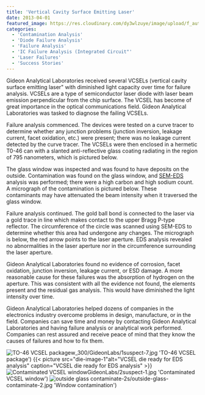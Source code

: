 ```yaml
---
title: 'Vertical Cavity Surface Emitting Laser'
date: 2013-04-01
featured_image: https://res.cloudinary.com/dy3wlzuye/image/upload/f_auto,c_scale,w_250/v1/GideonLabs/die-image-1.jpg
categories:
  - 'Contamination Analysis'
  - 'Diode Failure Analysis'
  - 'Failure Analysis'
  - 'IC Failure Analysis (Integrated Circuit"'
  - 'Laser Failures'
  - 'Success Stories'
---
```


Gideon Analytical Laboratories received several VCSELs (vertical cavity surface emitting laser" with diminished light capacity over time for failure analysis. VCSELs are a type of semiconductor laser diode with laser beam emission perpendicular from the chip surface. The VCSEL has become of great importance in the optical communications field. Gideon Analytical Laboratories was tasked to diagnose the failing VCSELs.

Failure analysis commenced. The devices were tested on a curve tracer to determine whether any junction problems (junction inversion, leakage current, facet oxidation, etc.) were present; there was no leakage current detected by the curve tracer. The VCSELs were then enclosed in a hermetic T0-46 can with a slanted anti-reflective glass coating radiating in the region of 795 nanometers, which is pictured below.

The glass window was inspected and was found to have deposits on the outside. Contamination was found on the glass window, and [SEM-EDS](/analytical-services/scanning-electron-microscopy/) analysis was performed; there were a high carbon and high sodium count. A micrograph of the contamination is pictured below. These contaminants may have attenuated the beam intensity when it traversed the glass window.

Failure analysis continued. The gold ball bond is connected to the laser via a gold trace in line which makes contact to the upper Bragg P-type reflector. The circumference of the circle was scanned using SEM-EDS to determine whether this area had undergone any changes. The micrograph is below, the red arrow points to the laser aperture. EDS analysis revealed no abnormalities in the laser aperture nor in the circumference surrounding the laser aperture.

Gideon Analytical Laboratories found no evidence of corrosion, facet oxidation, junction inversion, leakage current, or ESD damage. A more reasonable cause for these failures was the absorption of hydrogen on the aperture. This was consistent with all the evidence not found, the elements present and the residual gas analysis. This would have diminished the light intensity over time.

Gideon Analytical Laboratories helped dozens of companies in the electronics industry overcome problems in design, manufacture, or in the field. Companies can save time and money by contacting Gideon Analytical Laboratories and having failure analysis or analytical work performed. Companies can rest assured and receive peace of mind that they know the causes of failures and how to fix them.

![TO-46 VCSEL package](https://res.cloudinary.com/dy3wlzuye/image/upload/f_auto,c_scale,w_300/GideonLabs/1suspect-7.jpg 'TO-46 VCSEL package')w_300/GideonLabs/1suspect-7.jpg 'TO-46 VCSEL package')
{{< picture src="die-image-1"alt="VCSEL die ready for EDS analysis" caption="VCSEL die ready for EDS analysis" >}}
![Contaminated VCSEL window](https://res.cloudinary.com/dy3wlzuye/image/upload/f_auto,c_scale,w_300/GideonLabs/2suspect-1.jpg 'Contaminated VCSEL window')GideonLabs/2suspect-1.jpg 'Contaminated VCSEL window')
![outside glass contaminate-2](https://res.cloudinary.com/dy3wlzuye/image/upload/f_auto,c_scale,w_300/GideonLabs/outside-glass-contaminate-2.jpg 'Window contamination')s/outside-glass-contaminate-2.jpg 'Window contamination')
